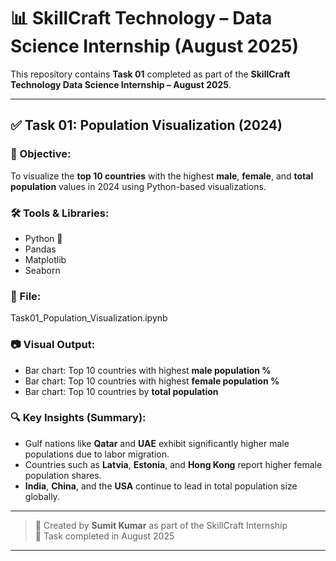 # 📊 SkillCraft Technology – Data Science Internship (August 2025)

This repository contains **Task 01** completed as part of the **SkillCraft Technology Data Science Internship – August 2025**.

---

## ✅ Task 01: Population Visualization (2024)

### 🎯 Objective:
To visualize the **top 10 countries** with the highest **male**, **female**, and **total population** values in 2024 using Python-based visualizations.

### 🛠️ Tools & Libraries:
- Python 🐍
- Pandas
- Matplotlib
- Seaborn

### 📁 File:
Task01_Population_Visualization.ipynb

### 📷 Visual Output:
- Bar chart: Top 10 countries with highest **male population %**
- Bar chart: Top 10 countries with highest **female population %**
- Bar chart: Top 10 countries by **total population**

### 🔍 Key Insights (Summary):
- Gulf nations like **Qatar** and **UAE** exhibit significantly higher male populations due to labor migration.
- Countries such as **Latvia**, **Estonia**, and **Hong Kong** report higher female population shares.
- **India**, **China**, and the **USA** continue to lead in total population size globally.

---

> 🚀 Created by **Sumit Kumar** as part of the SkillCraft Internship  
> 📅 Task completed in August 2025

---

<!-- Future tasks can be added below this line -->
